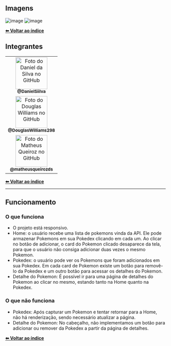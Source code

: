## Imagens

![image](https://user-images.githubusercontent.com/70871620/189482350-05efe4ee-84d8-4afd-8c03-57a69484cc19.png)
![image](https://user-images.githubusercontent.com/70871620/189482416-78c98122-3997-4b63-9b28-64638361f636.png)

<b>[⬅ Voltar ao índice](../README.md#índice)</b>

## Integrantes

 <table display="flex">
  <tr>
    <td align="center">
      <a href="https://github.com/DanielSiilva">
        <img src="https://avatars.githubusercontent.com/u/94769388?v=4" width="100px;" alt="Foto do Daniel da Silva no GitHub"/><br>
        <sub>
          <b>@DanielSiilva</b>
        </sub>
      </a>
    </td>
  </tr>

  <tr>
    <td align="center">
      <a href="https://github.com/DouglasWilliams298">
        <img src="https://avatars.githubusercontent.com/u/97309506?v=4" width="100px;" alt="Foto do Douglas Williams no GitHub"/><br>
        <sub>
          <b>@DouglasWilliams298</b>
        </sub>
      </a>
    </td>
  </tr>

  <tr>
    <td align="center">
      <a href="https://github.com/matheusqueirozds">
        <img src="https://avatars.githubusercontent.com/u/70871620?v=4" width="100px;" alt="Foto do Matheus Queiroz no GitHub"/><br>
        <sub>
          <b>@matheusqueirozds</b>
        </sub>
      </a>
    </td>
  </tr>
</table>

<b>[⬅ Voltar ao índice](../README.md#índice)</b>

---

## Funcionamento

### O que funciona

-   O projeto está responsivo.
-   Home: o usuário recebe uma lista de pokemons vinda da API. Ele pode armazenar Pokemons em sua Pokedex clicando em cada um. Ao clicar no botão de adicionar, o card do Pokemon clicado desaparece da tela, para que o usuário não consiga adicionar duas vezes o mesmo Pokemon.
-   Pokedex: o usuário pode ver os Pokemons que foram adicionados em sua Pokedex. Em cada card de Pokemon existe um botão para removê-lo da Pokedex e um outro botão para acessar os detalhes do Pokemon. 
-   Detalhe do Pokemon: É possível ir para uma página de detalhes do Pokemon ao clicar no mesmo, estando tanto na Home quanto na Pokedex.

### O que não funciona

-   Pokedex: Após capturar um Pokemon e tentar retornar para a Home, não há renderização, sendo necessário atualizar a página.
-   Detalhe do Pokemon: No cabeçalho, não implementamos um botão para adicionar ou remover da Pokedex a partir da página de detalhes. 

<b>[⬅ Voltar ao índice](../README.md#índice)</b>
